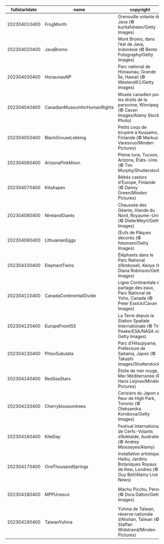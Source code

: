 |fullstartdate|name|copyright|title|image|
|--|--|--|--|--|
202304010400|FrogMonth|Grenouille volante de Java (© kuritafsheen/Getty Images)|Est-il vert de jalousie?|![](/fr-CA/2023/04/202304010400FrogMonth.jpg)|
202304020400|JavaBromo|Mont Bromo, dans l’est de Java, Indonésie (© Bento Fotography/Getty Images)|Un volcan qui semble flotter|![](/fr-CA/2023/04/202304020400JavaBromo.jpg)|
202304030400|HonaunauNP|Parc national de Honaunau, Grande Île, Hawaii (© Westend61/Getty Images)|Arc-en-ciel paradisiaque|![](/fr-CA/2023/04/202304030400HonaunauNP.jpg)|
202304040400|CanadianMuseumforHumanRights|Musée canadien pour les droits de la personne, Winnipeg (© Cavan Images/Alamy Stock Photo)|Où se trouvent ces passerelles lumineuses?|![](/fr-CA/2023/04/202304040400CanadianMuseumforHumanRights.jpg)|
202304050400|BlackGrouseLekking|Petits coqs de bruyère à Kuusamo, Finlande (© Markus Varesvuo/Minden Pictures)|C’est qui le plus beau?|![](/fr-CA/2023/04/202304050400BlackGrouseLekking.jpg)|
202304060400|ArizonaPinkMoon|Pleine lune, Tucson, Arizona, États-Unis (© Tim Murphy/Shutterstock)|Lune rose de printemps en Arizona|![](/fr-CA/2023/04/202304060400ArizonaPinkMoon.jpg)|
202304070400|KitsAspen|Bébés castors d’Europe, Finlande (© Danny Green/Minden Pictures)|Un constructeur de digues hors pair!|![](/fr-CA/2023/04/202304070400KitsAspen.jpg)|
202304080400|NIrelandGiants|Chaussée des Géants, Irlande du Nord, Royaume-Uni (© DieterMeyrl/Getty Images)|Une légende de Géants|![](/fr-CA/2023/04/202304080400NIrelandGiants.jpg)|
202304090400|LithuanianEggs|Œufs de Pâques décorés (© fotomem/Getty Images)|Pourquoi ces œufs sont-ils décorés?|![](/fr-CA/2023/04/202304090400LithuanianEggs.jpg)|
202304100400|ElephantTwins|Éléphants dans le Parc National d’Amboseli, Kenya (© Diana Robinson/Getty Images)|Un solide lien fraternel|![](/fr-CA/2023/04/202304100400ElephantTwins.jpg)|
202304110400|CanadaContinentalDivide|Ligne Continentale de partage des eaux, Parc National de Yoho, Canada (© Peter Essick/Cavan Images)|Un aperçu du parc national Yoho|![](/fr-CA/2023/04/202304110400CanadaContinentalDivide.jpg)|
202304120400|EuropeFromISS|La Terre depuis la Station Spatiale Internationale (© Tim Peake/ESA/NASA via Getty Images)|Une vue d’un autre monde|![](/fr-CA/2023/04/202304120400EuropeFromISS.jpg)|
202304130400|PhloxSubulata|Parc d’Hitsujiyama, Préfecture de Saitama, Japon (© Takashi Images/Shutterstock)|La vie en rose|![](/fr-CA/2023/04/202304130400PhloxSubulata.jpg)|
202304140400|RedSeaStars|Étoile de mer rouge, Mer Méditerranée (© Hans Leijnse/Minden Pictures)|Étoiles dans la lumière|![](/fr-CA/2023/04/202304140400RedSeaStars.jpg)|
202304150400|Cherryblossomtrees|Cerisiers du Japon en fleur de High Park, Toronto (© Oleksandra Korobova/Getty Images)|Une rue bordée de sakuras|![](/fr-CA/2023/04/202304150400Cherryblossomtrees.jpg)|
202304160400|KiteDay|Festival International de Cerfs-Volants d’Adelaïde, Australie (© Andrey Moisseyev/Alamy)|Prêts pour le décollage?|![](/fr-CA/2023/04/202304160400KiteDay.jpg)|
202304170400|OneThousandSprings|Installation artistique Haïku, Jardins Botaniques Royaux de Kew, Londres (© Guy Bell/Alamy Live News)|Poésie suspendue|![](/fr-CA/2023/04/202304170400OneThousandSprings.jpg)|
202304180400|MPPUnesco|Machu Picchu, Pérou (© Dora Dalton/Getty Images)|Une merveille dans les montagnes|![](/fr-CA/2023/04/202304180400MPPUnesco.jpg)|
202304190400|TaiwanYuhina|Yuhina de Taïwan, réserve nationale d’Alishan, Taïwan (© Staffan Widstrand/Minden Pictures)|Deux yuhinas de Taïwan câlins|![](/fr-CA/2023/04/202304190400TaiwanYuhina.jpg)|
